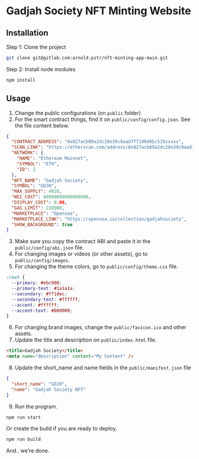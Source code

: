 # Gadjah Society NFT Minting Website

## Installation 

Step 1: Clone the project

```sh
git clone git@gitlab.com:arnold.pstr/nft-minting-app-main.git
```

Step 2: Install node modules

```sh
npm install
```

## Usage

1) Change the public configurations (on `public` folder)
2) For the smart contract things, find it on `public/config/config.json`. See the file content below.

```json
{
  "CONTRACT_ADDRESS": "0x827acb09a2dc20e39c9aad7f7190d9bc535xxxxx",
  "SCAN_LINK": "https://etherscan.com/address/0x827acb09a2dc20e39c9aad7f7190d9bc535xxxxx",
  "NETWORK": {
    "NAME": "Ethereum Mainnet",
    "SYMBOL": "ETH",
    "ID": 1
  },
  "NFT_NAME": "Gadjah Society",
  "SYMBOL": "GDJH",
  "MAX_SUPPLY": 4828,
  "WEI_COST": 60000000000000000,
  "DISPLAY_COST": 0.06,
  "GAS_LIMIT": 220000,
  "MARKETPLACE": "Opensea",
  "MARKETPLACE_LINK": "https://opensea.io/collection/gadjahsociety",
  "SHOW_BACKGROUND": true
}
```

3) Make sure you copy the contract ABI and paste it in the `public/config/abi.json` file.
4) For changing images or videos (or other assets), go to `public/config/images`.
5) For changing the theme colors, go to `public/config/theme.css` file.

```css
:root {
  --primary: #ebc908;
  --primary-text: #1a1a1a;
  --secondary: #ff1dec;
  --secondary-text: #ffffff;
  --accent: #ffffff;
  --accent-text: #000000;
}
```

6) For changing brand images, change the `public/favicon.ico` and other assets.
7) Update the title and description on `public/index.html` file.

```html
<title>Gadjah Society</title>
<meta name="description" content="My Content" />
```

8) Update the short_name and name fields in the `public/manifest.json` file

```json
{
  "short_name": "GDJH",
  "name": "Gadjah Society NFT"
}
```

9) Run the program.

```sh
npm run start
```

Or create the build if you are ready to deploy.

```sh
npm run build
```

And.. we're done.
